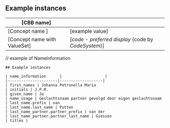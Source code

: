 ## Example instances

| [CBB name]      |                   |
|-----------------|-------------------|
| [Concept name ] | [example value]   |
| [Concept name with ValueSet]| [*code* - *preferred display* (code by *CodeSystem*)] |


// example of NameInformation
```
## Example instances

| name_information      |                   |
|----------------------|-------------------|
| first_names | Johanna Petronella Maria   
| initials | J.P.M. 
| given_name | Jo 
| name_usage | Geslachtsnaam partner gevolgd door eigen geslachtsnaam
| last_name.prefix | van
| last_name.last_name | Putten
| last_name_partner.partner_prefix | van der
| last_name_partner.partner_last_name | Giessen
| titles |

```